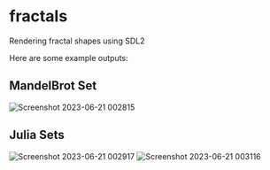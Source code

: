 # fractals
Rendering fractal shapes using SDL2

Here are some example outputs:

## MandelBrot Set
![Screenshot 2023-06-21 002815](https://github.com/CalebL42/fractals/assets/136949875/7d1a8c26-9372-467d-b2b9-2d39c0d30cf9)

## Julia Sets
![Screenshot 2023-06-21 002917](https://github.com/CalebL42/fractals/assets/136949875/f27f8511-9ab6-47bf-8b78-016348d8ae93)
![Screenshot 2023-06-21 003116](https://github.com/CalebL42/fractals/assets/136949875/1eb7b970-bf23-4608-8900-a27859f0bc14)
